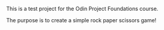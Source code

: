 This is a test project for the Odin Project Foundations course.

The purpose is to create a simple rock paper scissors game!